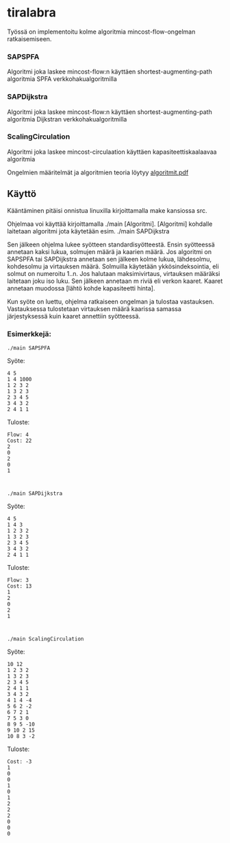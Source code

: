 # tiralabra

Työssä on implementoitu kolme algoritmia mincost-flow-ongelman ratkaisemiseen.
### SAPSPFA
Algoritmi joka laskee mincost-flow:n käyttäen shortest-augmenting-path algoritmia SPFA verkkohakualgoritmilla
### SAPDijkstra
Algoritmi joka laskee mincost-flow:n käyttäen shortest-augmenting-path algoritmia Dijkstran verkkohakualgoritmilla
### ScalingCirculation
Algoritmi joka laskee mincost-circulaation käyttäen kapasiteettiskaalaavaa algoritmia

Ongelmien määritelmät ja algoritmien teoria löytyy [algoritmit.pdf](https://github.com/Laakeri/tiralabra/blob/master/algoritmit.pdf)

## Käyttö
Kääntäminen pitäisi onnistua linuxilla kirjoittamalla make kansiossa src.

Ohjelmaa voi käyttää kirjoittamalla ./main [Algoritmi]. [Algoritmi] kohdalle laitetaan algoritmi jota käytetään esim. ./main SAPDijkstra

Sen jälkeen ohjelma lukee syötteen standardisyötteestä. Ensin syötteessä annetaan kaksi lukua, solmujen määrä ja kaarien määrä. Jos algoritmi on SAPSPFA tai SAPDijkstra annetaan sen jälkeen kolme lukua, lähdesolmu, kohdesolmu ja virtauksen määrä. Solmuilla käytetään ykkösindeksointia, eli solmut on numeroitu 1..n. Jos halutaan maksimivirtaus, virtauksen määräksi laitetaan joku iso luku. Sen jälkeen annetaan m riviä eli verkon kaaret. Kaaret annetaan muodossa [lähtö kohde kapasiteetti hinta].

Kun syöte on luettu, ohjelma ratkaiseen ongelman ja tulostaa vastauksen. Vastauksessa tulostetaan virtauksen määrä kaarissa samassa järjestyksessä kuin kaaret annettiin syötteessä.
### Esimerkkejä:

	./main SAPSPFA

Syöte:

	4 5
	1 4 1000
	1 2 3 2
	1 3 2 3
	2 3 4 5
	3 4 3 2
	2 4 1 1

Tuloste:

	Flow: 4
	Cost: 22
	2
	0
	2
	0
	1
#
	./main SAPDijkstra

Syöte:

	4 5
	1 4 3
	1 2 3 2
	1 3 2 3
	2 3 4 5
	3 4 3 2
	2 4 1 1

Tuloste:

	Flow: 3
	Cost: 13
	1
	2
	0
	2
	1
#
	./main ScalingCirculation

Syöte:

	10 12
	1 2 3 2 
	1 3 2 3
	2 3 4 5
	2 4 1 1
	3 4 3 2
	4 1 4 -4
	5 6 2 -2
	6 7 2 1
	7 5 3 0
	8 9 5 -10
	9 10 2 15
	10 8 3 -2

Tuloste:

	Cost: -3
	1
	0
	0
	1
	0
	1
	2
	2
	2
	0
	0
	0